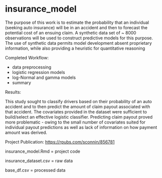 # insurance_model

The purpose of this work is to estimate the probability that an individual (seeking auto insurance) will be in an accident and then to forecast the potential cost of an ensuing claim. A synthetic data set of ~ 8000 observations will be used to construct predictive models for this purpose. The use of synthetic data permits model development absent proprietary information, while also providing a heuristic for quantitative reasoning

Completed Workflow:

* data preprocessing 
* logistic regression models 
* log-Normal and gamma models 
* summary 

Results:

This study sought to classify drivers based on their probability of an auto accident and to then predict the amount of claim payout associated with that accident. The covariates provided in the dataset were sufficient to build/select an effective logistic classifier. Predicting claim payout proved more problematic - owing to the small number of covariates suited for individual payout predictions as well as lack of information on how payment amount was derived. 

Project Publication: https://rpubs.com/sconnin/856781

insurance_model.Rmd = project code 

insurance_dataset.csv = raw data

base_df.csv = processed data 
